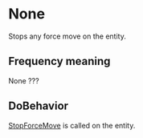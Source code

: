 # None
Stops any force move on the entity.

## Frequency meaning
None ???

## DoBehavior
[StopForceMove](../../EntityControl/EntityControl%20Methods.md#stopforcemove) is called on the entity.

